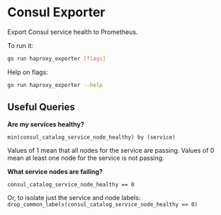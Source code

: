 # Consul Exporter

Export Consul service health to Prometheus.

To run it:

```bash
go run haproxy_exporter [flags]
```

Help on flags:
```bash
go run haproxy_exporter --help
```

## Useful Queries

__Are my services healthy?__

    min(consul_catalog_service_node_healthy) by (service)

Values of 1 mean that all nodes for the service are passing. Values of 0 mean at least one node for the service is not passing.

__What service nodes are failing?__

    consul_catalog_service_node_healthy == 0

Or, to isolate just the service and node labels: `drop_common_labels(consul_catalog_service_node_healthy == 0)`


